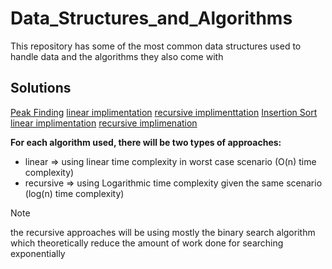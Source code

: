 # Data_Structures_and_Algorithms

This repository has some of the most common data structures used to handle data and the algorithms they also come with

## Solutions

[Peak Finding](./peak_finding)
  [linear implimentation](./peak_finding/linear_implimentation)
  [recursive implimenttation](./peak_finding/recursive_implimentation/peak_finding.rb)
[Insertion Sort](./insertion_sort/)
  [linear implimentation](./insertion_sort/linear_implimentation)
  [recursive implimenation](./insertion_sort/recursive_implimenation)

**For each algorithm used, there will be two types of approaches:**

- linear => using  linear time complexity in worst case scenario (O(n) time complexity)
- recursive => using Logarithmic time complexity given the same scenario (log(n) time complexity)

> [!NOTE]
> the recursive approaches will be using mostly the binary search algorithm which theoretically reduce the amount of work done for searching exponentially
